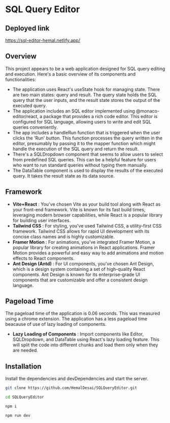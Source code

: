 # SQL Query Editor
## Deployed link
https://sql-editor-hemal.netlify.app/
## Overview
This project appears to be a web application designed for SQL query editing and execution. Here's a basic overview of its components and functionalities:


- The application uses React's useState hook for managing state. There are two main states: query and result. The query state holds the SQL query that the user inputs, and the result state stores the output of the executed query.
- The application includes an SQL editor implemented using @monaco-editor/react, a package that provides a rich code editor. This editor is configured for SQL language, allowing users to write and edit SQL queries conveniently.
- The app includes a handleRun function that is triggered when the user clicks the 'Run' button. This function processes the query written in the editor, presumably by passing it to the mapper function which might handle the execution of the SQL query and return the result.
- There's a SQLDropdown component that seems to allow users to select from predefined SQL queries. This can be a helpful feature for users who want to run standard queries without typing them manually.
- The DataTable component is used to display the results of the executed query. It takes the result state as its data source.

## Framework

- **Vite+React** : You've chosen Vite as your build tool along with React as your front-end framework. Vite is known for its fast build times, leveraging modern browser capabilities, while React is a popular library for building user interfaces.
- **Tailwind CSS** : For styling, you've used Tailwind CSS, a utility-first CSS framework. Tailwind CSS allows for rapid UI development with its concise class names and is highly customizable.
- **Framer Motion** : For animations, you've integrated Framer Motion, a popular library for creating animations in React applications. Framer Motion provides a powerful and easy way to add animations and motion effects to React components.
- **Ant Design (Antd)** : For UI components, you've chosen Ant Design, which is a design system containing a set of high-quality React components. Ant Design is known for its enterprise-grade UI components that are customizable and offer a consistent design language.

## Pageload Time
The pageload time of the application is 0.06 seconds.
This was measured using a chrome extension.
The application has a less pageload time beacause of use of lazy loading of components.
- **Lazy Loading of Components** : Import components like Editor, SQLDropdown, and DataTable using React's lazy loading feature. This will split the code into different chunks and load them only when they are needed.



## Installation


Install the dependencies and devDependencies and start the server.

```sh
git clone https://github.com/HemalDesai/SQLQueryEditor.git
```
```sh
cd SQLQueryEditor
```
```sh
npm i
```
```sh
npm run dev
```




